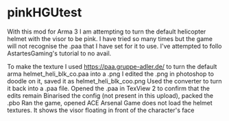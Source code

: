 # pinkHGUtest
With this mod for Arma 3 I am attempting to turn the default helicopter helmet with the visor to be pink. I have tried so many times but the game will not recognise the .paa that I have set for it to use. I've attempted to follo AstartesGaming's tutorial to no avail.

To make the texture I used https://paa.gruppe-adler.de/ to turn the default arma helmet_heli_blk_co.paa into a .png
I edited the .png in photoshop to doodle on it, saved it as helmet_heli_blk_coo.png
Used the converter to turn it back into a .paa file.
Opened the .paa in TexView 2 to confirm that the edits remain
Binarised the config (not present in this upload), packed the .pbo
Ran the game, opened ACE Arsenal
Game does not load the helmet textures. It shows the visor floating in front of the character's face
